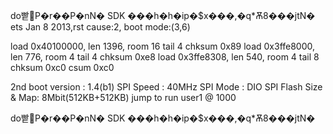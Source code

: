 

do빹P�r��P�nN�
SDK ���h�h�ip�$x���,�q*Ѫ8���jtN�
 ets Jan  8 2013,rst cause:2, boot mode:(3,6)

load 0x40100000, len 1396, room 16 
tail 4
chksum 0x89
load 0x3ffe8000, len 776, room 4 
tail 4
chksum 0xe8
load 0x3ffe8308, len 540, room 4 
tail 8
chksum 0xc0
csum 0xc0

2nd boot version : 1.4(b1)
  SPI Speed      : 40MHz
  SPI Mode       : DIO
  SPI Flash Size & Map: 8Mbit(512KB+512KB)
jump to run user1 @ 1000

do빹P�r��P�nN�
SDK ���h�h�ip�$x���,�q*Ѫ8���jtN�

